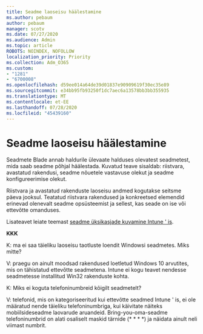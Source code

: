 ```yaml
---
title: Seadme laoseisu häälestamine
ms.author: pebaum
author: pebaum
manager: scotv
ms.date: 07/27/2020
ms.audience: Admin
ms.topic: article
ROBOTS: NOINDEX, NOFOLLOW
localization_priority: Priority
ms.collection: Adm_O365
ms.custom:
- "1281"
- "6700008"
ms.openlocfilehash: d59ee014a64de39d01837e90909619f30ec35e89
ms.sourcegitcommit: e34bb95fb93250f1dc7aec6a13578bb3bb355935
ms.translationtype: MT
ms.contentlocale: et-EE
ms.lasthandoff: 07/28/2020
ms.locfileid: "45439160"
---
```

# <a name="intune-device-inventory"></a>Seadme laoseisu häälestamine

Seadmete Blade annab haldurile ülevaate halduses olevatest seadmetest, mida saab seadme põhjal häälestada. Kuvatud teave sisaldab: riistvara, avastatud rakendusi, seadme nõuetele vastavuse olekut ja seadme konfigureerimise olekut.

Riistvara ja avastatud rakenduste laoseisu andmed kogutakse seitsme päeva jooksul. Teatatud riistvara rakendused ja konkreetsed elemendid erinevad olenevalt seadme opsüsteemist ja sellest, kas seade on ise või ettevõtte omanduses.

Lisateavet leiate teemast [seadme üksikasjade kuvamine Intune ' is](https://docs.microsoft.com/intune/device-inventory).

**KKK**

K: ma ei saa täieliku laoseisu taotluste loendit Windowsi seadmetes. Miks mitte?

V: praegu on ainult moodsad rakendused loetletud Windows 10 arvutites, mis on tähistatud ettevõtte seadmetena. Intune ei kogu teavet nendesse seadmetesse installitud Win32 rakenduste kohta.

K: Miks ei koguta telefoninumbreid kõigilt seadmetelt?

V: telefonid, mis on kategoriseeritud kui ettevõtte seadmed Intune ' is, ei ole määratud nende täieliku telefoninumbriga, kui käivitate näiteks mobiilsideseadme laovarude aruandeid. Bring-you-oma-seadme telefoninumbrid on alati osaliselt maskid tärnide (* * * *) ja näidata ainult neli viimast numbrit.